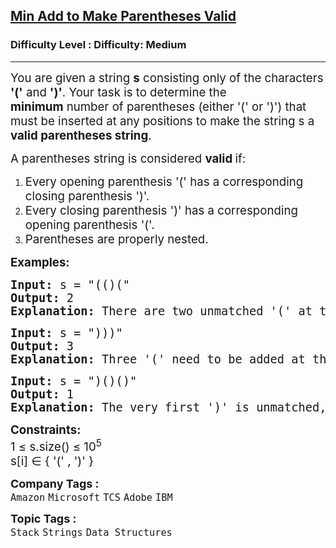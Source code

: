 <h2><a href="https://www.geeksforgeeks.org/problems/min-add-to-make-parentheses-valid/1?_gl=1*tx9ynz*_up*MQ..*_gs*MQ..&gclid=CjwKCAjw--K_BhB5EiwAuwYoylK5XzDwQqyzmbeNyd6lbwEki04LPSPJ3QfSMrU-U2MbFA0DRoegrBoCPiYQAvD_BwE&gbraid=0AAAAAC9yBkDs_DoJKxMS1sI6NNYmbwb_h">Min Add to Make Parentheses Valid</a></h2><h3>Difficulty Level : Difficulty: Medium</h3><hr><div class="problems_problem_content__Xm_eO"><p><span style="font-size: 18.6667px;">You are given a string <strong>s</strong> consisting&nbsp;only of the characters <strong>'('</strong> and <strong>')'</strong>. Your task is to determine the </span><strong style="font-size: 18.6667px;">minimum</strong><span style="font-size: 18.6667px;">&nbsp;number of parentheses (either '(' or ')') that must be inserted at any positions to make the string s a <strong>valid parentheses string</strong>.</span></p>
<p><span style="font-size: 18.6667px;">A parentheses string is considered <strong>valid </strong>if:<br></span></p>
<ol>
<li><span style="font-size: 18.6667px;">Every opening parenthesis '(' has a corresponding closing parenthesis ')'.</span></li>
<li><span style="font-size: 18.6667px;">Every closing parenthesis ')' has a corresponding opening parenthesis '('.</span></li>
<li><span style="font-size: 18.6667px;">Parentheses are properly nested.</span></li>
</ol>
<p><span style="font-size: 14pt;"><strong>Examples:</strong></span></p>
<pre><span style="font-size: 14pt;"><strong>Input: </strong>s = "(()("
<strong>Output:</strong> 2
<strong>Explanation:</strong> There are two unmatched '(' at the end, so we need to add two ')' to make the string valid.</span></pre>
<pre><span style="font-size: 14pt;"><strong>Input: </strong>s = ")))"
<strong>Output:</strong> 3
<strong>Explanation: </strong>Three '(' need to be added at the start to make the string valid.</span></pre>
<pre><span style="font-size: 14pt;"><strong>Input: </strong>s = ")()()"
<strong>Output:</strong> 1 <br><strong>Explanation: </strong>The very first ')' is unmatched, so we need to add one '(' at the beginning.</span></pre>
<p><span style="font-size: 14pt;"><strong>Constraints:</strong><br>1 ≤ s.size() ≤ 10<sup>5</sup><br>s[i] ∈ { '(' , ')' }</span></p></div><p><span style=font-size:18px><strong>Company Tags : </strong><br><code>Amazon</code>&nbsp;<code>Microsoft</code>&nbsp;<code>TCS</code>&nbsp;<code>Adobe</code>&nbsp;<code>IBM</code>&nbsp;<br><p><span style=font-size:18px><strong>Topic Tags : </strong><br><code>Stack</code>&nbsp;<code>Strings</code>&nbsp;<code>Data Structures</code>&nbsp;